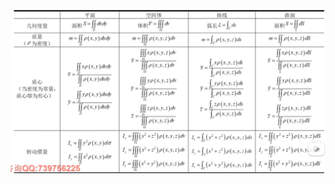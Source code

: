 ![image-20240314201901084](./../image/%E8%80%83%E7%A0%94%E6%95%B0%E5%AD%A6%E7%9F%A5%E8%AF%86%E7%82%B9/%E5%BD%A2%E5%BF%83%E8%B4%A8%E5%BF%83%E5%85%AC%E5%BC%8F.png)


